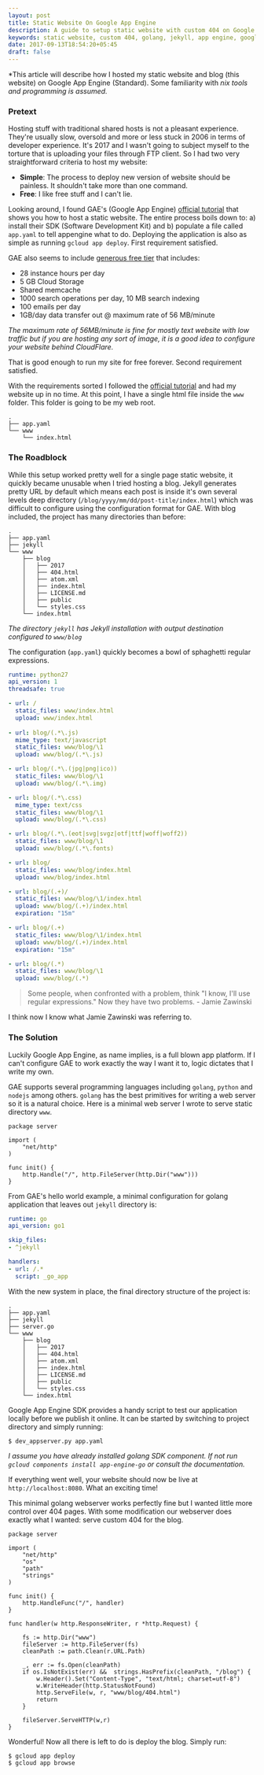 ```yaml
---
layout: post
title: Static Website On Google App Engine
description: A guide to setup static website with custom 404 on Google App Engine.
keywords: static website, custom 404, golang, jekyll, app engine, google app engine, guide
date: 2017-09-13T18:54:20+05:45
draft: false
---
```


*This article will describe how I hosted my static website and blog (this website) on Google App Engine (Standard). Some familiarity with *nix tools and programming is assumed.*

### Pretext

Hosting stuff with traditional shared hosts is not a pleasant experience. They're usually slow, oversold and more or less stuck in 2006 in terms of developer experience. It's 2017 and I wasn't going to subject myself to the torture that is uploading your files through FTP client. So I had two very straightforward criteria to host my website:
* __Simple__: The process to deploy new version of website should be painless. It shouldn't take more than one command.
* __Free__: I like free stuff and I can't lie.

Looking around, I found GAE's (Google App Engine) [official tutorial][1] that shows you how to host a static website. The entire process boils down to: a) install their SDK (Software Development Kit) and b) populate a file called `app.yaml` to tell appengine what to do. Deploying the application is also as simple as running `gcloud app deploy`. First requirement satisfied.

GAE also seems to include [generous free tier][2] that includes:
* 28 instance hours per day
* 5 GB Cloud Storage
* Shared memcache
* 1000 search operations per day, 10 MB search indexing
* 100 emails per day
* 1GB/day data transfer out @ maximum rate of 56 MB/minute

_The maximum rate of 56MB/minute is fine for mostly text website with low traffic but if you are hosting any sort of image, it is a good idea to configure your website behind CloudFlare._

That is good enough to run my site for free forever. Second requirement satisfied.

With the requirements sorted I followed the [official tutorial][1] and had my website up in no time. At this point, I have a single html file inside the `www` folder. This folder is going to be my web root.
```
.
├── app.yaml
└── www
    └── index.html

```

### The Roadblock

While this setup worked pretty well for a single page static website, it quickly became unusable when I tried hosting a blog. Jekyll generates pretty URL by default which means each post is inside it's own several levels deep directory (`/blog/yyyy/mm/dd/post-title/index.html`) which was difficult to configure using the configuration format for GAE. With blog included, the project has many directories than before:

```
.
├── app.yaml
├── jekyll
└── www
    ├── blog
    │   ├── 2017
    │   ├── 404.html
    │   ├── atom.xml
    │   ├── index.html
    │   ├── LICENSE.md
    │   ├── public
    │   └── styles.css
    └── index.html
```
_The directory `jekyll` has Jekyll installation with output destination configured to `www/blog`_

The configuration (`app.yaml`) quickly becomes a bowl of sphaghetti regular expressions.

```yaml
runtime: python27
api_version: 1
threadsafe: true

- url: /
  static_files: www/index.html
  upload: www/index.html
  
- url: blog/(.*\.js)
  mime_type: text/javascript
  static_files: www/blog/\1
  upload: www/blog/(.*\.js)

- url: blog/(.*\.(jpg|png|ico))
  static_files: www/blog/\1
  upload: www/blog/(.*\.img)

- url: blog/(.*\.css)
  mime_type: text/css
  static_files: www/blog/\1
  upload: www/blog/(.*\.css)

- url: blog/(.*\.(eot|svg|svgz|otf|ttf|woff|woff2))
  static_files: www/blog/\1
  upload: www/blog/(.*\.fonts)

- url: blog/
  static_files: www/blog/index.html
  upload: www/blog/index.html

- url: blog/(.+)/
  static_files: www/blog/\1/index.html
  upload: www/blog/(.+)/index.html
  expiration: "15m"

- url: blog/(.+)
  static_files: www/blog/\1/index.html
  upload: www/blog/(.+)/index.html
  expiration: "15m"

- url: blog/(.*)
  static_files: www/blog/\1
  upload: www/blog/(.*)
```
> Some people, when confronted with a problem, think "I know, I'll use regular expressions." Now they have two problems. - Jamie Zawinski


I think now I know what Jamie Zawinski was referring to.

### The Solution
Luckily Google App Engine, as name implies, is a full blown app platform. If I can't configure GAE to work exactly the way I want it to, logic dictates that I write my own.

GAE supports several programming languages including `golang`, `python` and `nodejs` among others. `golang` has the best primitives for writing a web server so it is a natural choice. Here is a minimal web server I wrote to serve static directory `www`.
```golang
package server

import (
    "net/http"
)

func init() {
    http.Handle("/", http.FileServer(http.Dir("www")))
}
```

From GAE's hello world example, a minimal configuration for golang application that leaves out `jekyll` directory is:
```yaml
runtime: go
api_version: go1

skip_files: 
- ^jekyll

handlers:
- url: /.*
  script: _go_app
```

With the new system in place, the final directory structure of the project is:
```
.
├── app.yaml
├── jekyll
├── server.go
└── www
    ├── blog
    │   ├── 2017
    │   ├── 404.html
    │   ├── atom.xml
    │   ├── index.html
    │   ├── LICENSE.md
    │   ├── public
    │   └── styles.css
    └── index.html

```

Google App Engine SDK provides a handy script to test our application locally before we publish it online. It can be started by switching to project directory and simply running:
```
$ dev_appserver.py app.yaml
```
_I assume you have already installed golang SDK component. If not run `gcloud components install app-engine-go` or consult the documentation._

If everything went well, your website should now be live at `http://localhost:8080`. What an exciting time!

This minimal golang webserver works perfectly fine but I wanted little more control over 404 pages. With some modification our webserver does exactly what I wanted: serve custom 404 for the blog.

```golang
package server

import (
    "net/http"
    "os"
    "path"
    "strings"
)

func init() {
    http.HandleFunc("/", handler)
}

func handler(w http.ResponseWriter, r *http.Request) {

    fs := http.Dir("www")
    fileServer := http.FileServer(fs)
    cleanPath := path.Clean(r.URL.Path)

    _, err := fs.Open(cleanPath)
    if os.IsNotExist(err) &&  strings.HasPrefix(cleanPath, "/blog") {
        w.Header().Set("Content-Type", "text/html; charset=utf-8")
        w.WriteHeader(http.StatusNotFound)
        http.ServeFile(w, r, "www/blog/404.html")
        return
    }

    fileServer.ServeHTTP(w,r)
}

```

Wonderful! Now all there is left to do is deploy the blog. Simply run:
```shell
$ gcloud app deploy
$ gcloud app browse
```

[1]: https://cloud.google.com/appengine/docs/standard/python/getting-started/hosting-a-static-website
[2]: https://cloud.google.com/free/
